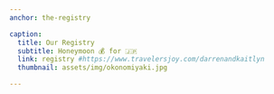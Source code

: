 ```yaml
---
anchor: the-registry

caption:
  title: Our Registry
  subtitle: Honeymoon 💰 for 🇯🇵
  link: registry #https://www.travelersjoy.com/darrenandkaitlyn
  thumbnail: assets/img/okonomiyaki.jpg

---
```

